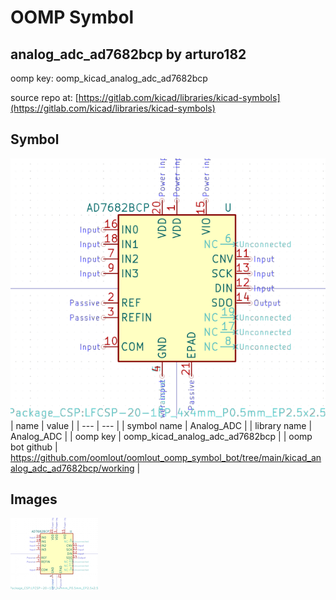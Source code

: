 # OOMP Symbol  
## analog_adc_ad7682bcp  by arturo182  
  
oomp key: oomp_kicad_analog_adc_ad7682bcp  
  
source repo at: [https://gitlab.com/kicad/libraries/kicad-symbols](https://gitlab.com/kicad/libraries/kicad-symbols)  
## Symbol  
  
[![working.png](working_600.png)](working.png)  
| name | value | 
| --- | --- | 
| symbol name | Analog_ADC | 
| library name | Analog_ADC | 
| oomp key | oomp_kicad_analog_adc_ad7682bcp | 
| oomp bot github | https://github.com/oomlout/oomlout_oomp_symbol_bot/tree/main/kicad_analog_adc_ad7682bcp/working | 
## Images  
  
[![working.png](working_140.png)](working.png)  
